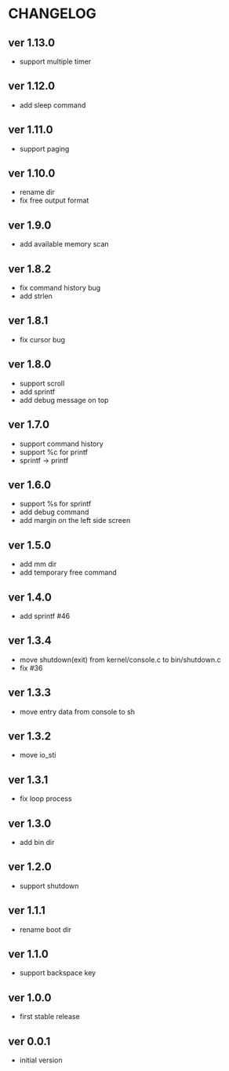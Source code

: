# CHANGELOG

## ver 1.13.0
- support multiple timer

## ver 1.12.0
- add sleep command

## ver 1.11.0
- support paging

## ver 1.10.0
- rename dir
- fix free output format

## ver 1.9.0
- add available memory scan

## ver 1.8.2
- fix command history bug
- add strlen

## ver 1.8.1
- fix cursor bug

## ver 1.8.0
- support scroll
- add sprintf
- add debug message on top

## ver 1.7.0
- support command history
- support %c for printf
- sprintf -> printf

## ver 1.6.0
- support %s for sprintf
- add debug command
- add margin on the left side screen

## ver 1.5.0
- add mm dir
- add temporary free command

## ver 1.4.0
- add sprintf #46

## ver 1.3.4
- move shutdown(exit) from kernel/console.c to bin/shutdown.c
- fix #36

## ver 1.3.3
- move entry data from console to sh

## ver 1.3.2
- move io_sti

## ver 1.3.1
- fix loop process

## ver 1.3.0
- add bin dir

## ver 1.2.0
- support shutdown

## ver 1.1.1
- rename boot dir

## ver 1.1.0
- support backspace key

## ver 1.0.0
- first stable release

## ver 0.0.1
- initial version

